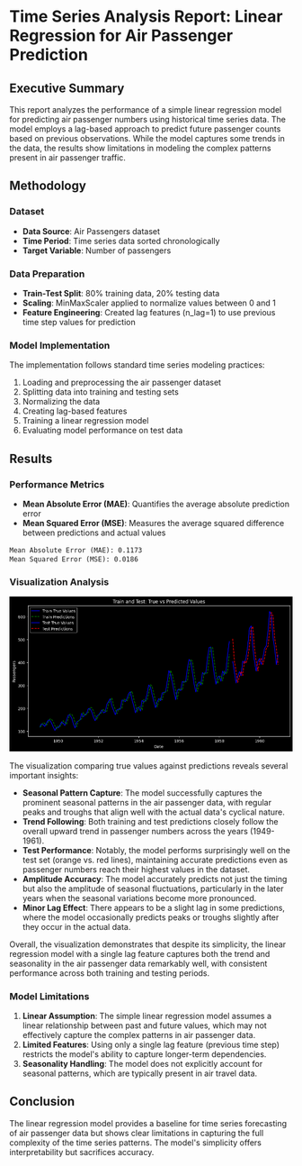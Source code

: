 # Time Series Analysis Report: Linear Regression for Air Passenger Prediction

## Executive Summary
This report analyzes the performance of a simple linear regression model for predicting air passenger numbers using historical time series data. The model employs a lag-based approach to predict future passenger counts based on previous observations. While the model captures some trends in the data, the results show limitations in modeling the complex patterns present in air passenger traffic.

## Methodology

### Dataset
- **Data Source**: Air Passengers dataset
- **Time Period**: Time series data sorted chronologically 
- **Target Variable**: Number of passengers

### Data Preparation
- **Train-Test Split**: 80% training data, 20% testing data
- **Scaling**: MinMaxScaler applied to normalize values between 0 and 1
- **Feature Engineering**: Created lag features (n_lag=1) to use previous time step values for prediction

### Model Implementation
The implementation follows standard time series modeling practices:
1. Loading and preprocessing the air passenger dataset
2. Splitting data into training and testing sets
3. Normalizing the data
4. Creating lag-based features
5. Training a linear regression model
6. Evaluating model performance on test data

## Results

### Performance Metrics
- **Mean Absolute Error (MAE)**: Quantifies the average absolute prediction error
- **Mean Squared Error (MSE)**: Measures the average squared difference between predictions and actual values
```
Mean Absolute Error (MAE): 0.1173
Mean Squared Error (MSE): 0.0186
```
### Visualization Analysis

![alt text](image.png)

The visualization comparing true values against predictions reveals several important insights:

- **Seasonal Pattern Capture**: The model successfully captures the prominent seasonal patterns in the air passenger data, with regular peaks and troughs that align well with the actual data's cyclical nature.
- **Trend Following**: Both training and test predictions closely follow the overall upward trend in passenger numbers across the years (1949-1961).
- **Test Performance**: Notably, the model performs surprisingly well on the test set (orange vs. red lines), maintaining accurate predictions even as passenger numbers reach their highest values in the dataset.
- **Amplitude Accuracy**: The model accurately predicts not just the timing but also the amplitude of seasonal fluctuations, particularly in the later years when the seasonal variations become more pronounced.
- **Minor Lag Effect**: There appears to be a slight lag in some predictions, where the model occasionally predicts peaks or troughs slightly after they occur in the actual data.

Overall, the visualization demonstrates that despite its simplicity, the linear regression model with a single lag feature captures both the trend and seasonality in the air passenger data remarkably well, with consistent performance across both training and testing periods.

### Model Limitations
1. **Linear Assumption**: The simple linear regression model assumes a linear relationship between past and future values, which may not effectively capture the complex patterns in air passenger data.
2. **Limited Features**: Using only a single lag feature (previous time step) restricts the model's ability to capture longer-term dependencies.
3. **Seasonality Handling**: The model does not explicitly account for seasonal patterns, which are typically present in air travel data.

## Conclusion

The linear regression model provides a baseline for time series forecasting of air passenger data but shows clear limitations in capturing the full complexity of the time series patterns. The model's simplicity offers interpretability but sacrifices accuracy.